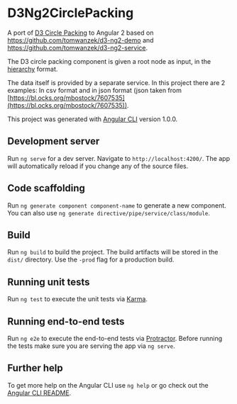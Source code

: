 # D3Ng2CirclePacking

A port of [D3 Circle Packing](https://bl.ocks.org/mbostock/ca5b03a33affa4160321) 
to Angular 2 based on https://github.com/tomwanzek/d3-ng2-demo 
and https://github.com/tomwanzek/d3-ng2-service.

The D3 circle packing component is given a root node as input, in the [hierarchy](https://github.com/d3/d3-hierarchy/blob/master/README.md#hierarchy) format. 

The data itself is provided by a separate service. In this project there are 2 examples: In csv format and in json format (json taken from [https://bl.ocks.org/mbostock/7607535](https://bl.ocks.org/mbostock/7607535)).

This project was generated with [Angular CLI](https://github.com/angular/angular-cli) version 1.0.0.

## Development server

Run `ng serve` for a dev server. Navigate to `http://localhost:4200/`. The app will automatically reload if you change any of the source files.

## Code scaffolding

Run `ng generate component component-name` to generate a new component. You can also use `ng generate directive/pipe/service/class/module`.

## Build

Run `ng build` to build the project. The build artifacts will be stored in the `dist/` directory. Use the `-prod` flag for a production build.

## Running unit tests

Run `ng test` to execute the unit tests via [Karma](https://karma-runner.github.io).

## Running end-to-end tests

Run `ng e2e` to execute the end-to-end tests via [Protractor](http://www.protractortest.org/).
Before running the tests make sure you are serving the app via `ng serve`.

## Further help

To get more help on the Angular CLI use `ng help` or go check out the [Angular CLI README](https://github.com/angular/angular-cli/blob/master/README.md).
